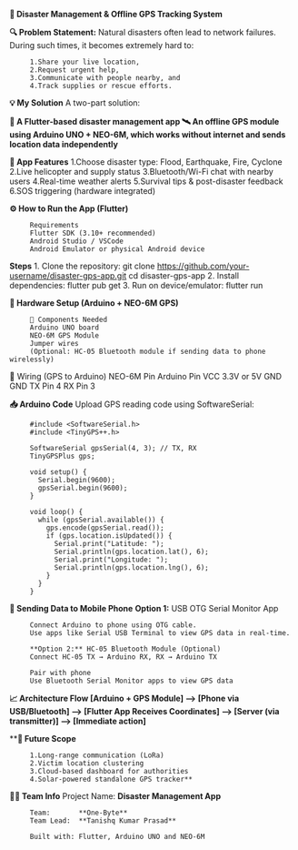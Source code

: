 **🚨 Disaster Management & Offline GPS Tracking System**

**🔍 Problem Statement:** Natural disasters often lead to network failures. During such times, it becomes extremely hard to:

         1.Share your live location,
         2.Request urgent help,
         3.Communicate with people nearby, and
         4.Track supplies or rescue efforts.

**💡 My Solution**
A two-part solution:

**📱 A Flutter-based disaster management app
🛰️ An offline GPS module using Arduino UNO + NEO-6M, which works without internet and sends location data independently**

**📲 App Features**
         1.Choose disaster type: Flood, Earthquake, Fire, Cyclone
         2.Live helicopter and supply status
         3.Bluetooth/Wi-Fi chat with nearby users
         4.Real-time weather alerts
         5.Survival tips & post-disaster feedback
         6.SOS triggering (hardware integrated)

**⚙️ How to Run the App (Flutter)**

         Requirements
         Flutter SDK (3.10+ recommended)
         Android Studio / VSCode
         Android Emulator or physical Android device

**Steps**
         1. Clone the repository:
         git clone https://github.com/your-username/disaster-gps-app.git
         cd disaster-gps-app
         2. Install dependencies:
            flutter pub get
         3. Run on device/emulator:
            flutter run

**🔌 Hardware Setup (Arduino + NEO-6M GPS)**

         🧰 Components Needed
         Arduino UNO board
         NEO-6M GPS Module
         Jumper wires
         (Optional: HC-05 Bluetooth module if sending data to phone wirelessly)

🔧 Wiring (GPS to Arduino)
NEO-6M Pin	      Arduino Pin
VCC	            3.3V or 5V
GND	            GND
TX	               Pin 4
RX	               Pin 3

**📥 Arduino Code**
Upload GPS reading code using SoftwareSerial:

         #include <SoftwareSerial.h>
         #include <TinyGPS++.h>
         
         SoftwareSerial gpsSerial(4, 3); // TX, RX
         TinyGPSPlus gps;
         
         void setup() {
           Serial.begin(9600);
           gpsSerial.begin(9600);
         }
         
         void loop() {
           while (gpsSerial.available()) {
             gps.encode(gpsSerial.read());
             if (gps.location.isUpdated()) {
               Serial.print("Latitude: ");
               Serial.println(gps.location.lat(), 6);
               Serial.print("Longitude: ");
               Serial.println(gps.location.lng(), 6);
             }
           }
         }


**📱 Sending Data to Mobile Phone**
         **Option 1:** USB OTG Serial Monitor App
         
         Connect Arduino to phone using OTG cable.
         Use apps like Serial USB Terminal to view GPS data in real-time.
         
         **Option 2:** HC-05 Bluetooth Module (Optional)
         Connect HC-05 TX → Arduino RX, RX → Arduino TX
         
         Pair with phone
         Use Bluetooth Serial Monitor apps to view GPS data

**📈 Architecture Flow
[Arduino + GPS Module] --> [Phone via USB/Bluetooth] --> [Flutter App Receives Coordinates] --> [Server (via transmitter)] --> [Immediate action]**

****🚁 Future Scope**

         1.Long-range communication (LoRa)
         2.Victim location clustering
         3.Cloud-based dashboard for authorities
         4.Solar-powered standalone GPS tracker**

**👨‍💻 Team Info**
         Project Name: **Disaster Management App**
         
         Team:       **One-Byte**
         Team Lead:  **Tanishq Kumar Prasad**
         
         Built with: Flutter, Arduino UNO and NEO-6M

